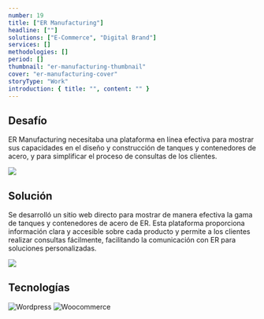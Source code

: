 ```yaml
---
number: 19
title: ["ER Manufacturing"]
headline: [""]
solutions: ["E-Commerce", "Digital Brand"]
services: []
methodologies: []
period: []
thumbnail: "er-manufacturing-thumbnail"
cover: "er-manufacturing-cover"
storyType: "Work"
introduction: { title: "", content: "" }
---
```


## Desafío

ER Manufacturing necesitaba una plataforma en línea efectiva para mostrar sus capacidades en el diseño y construcción de tanques y contenedores de acero, y para simplificar el proceso de consultas de los clientes.

![](/work/er-manufacturing-figure-1.jpg)

## Solución

Se desarrolló un sitio web directo para mostrar de manera efectiva la gama de tanques y contenedores de acero de ER. Esta plataforma proporciona información clara y accesible sobre cada producto y permite a los clientes realizar consultas fácilmente, facilitando la comunicación con ER para soluciones personalizadas.

![](/work/er-manufacturing-figure-2.jpg)

## Tecnologías

<div class="story_story__mainContent__technologies__v5XXm">
  <div class="story_story__mainContent__technologies__images__6NSg5">
    <div>
      <img loading="lazy" src="/technologies/wordpress.svg" alt="Wordpress"/>
      <img loading="lazy" src="/technologies/woocommerce.svg" alt="Woocommerce"/>
    </div>
  </div>
</div>
